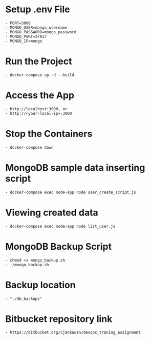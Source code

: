 
# Setup .env File
    - PORT=3000
    - MONGO_USER=mongo_username
    - MONGO_PASSWORD=mongo_password
    - MONGO_PORT=27017
    - MONGO_IP=mongo


# Run the Project
    - docker-compose up -d --build


# Access the App
    - http://localhost:3000, or
    - http://<your-local-ip>:3000


# Stop the Containers
    - docker-compose down


# MongoDB sample data inserting script
    - docker-compose exec node-app node user_create_script.js

# Viewing created data
    - docker-compose exec node-app node list_user.js


# MongoDB Backup Script
    - chmod +x mongo_backup.sh
    - ./mongo_backup.sh

# Backup location
    - "./db_backups"

# Bitbucket repository link
    - https://bitbucket.org/cjankawan/devops_traning_assignment
